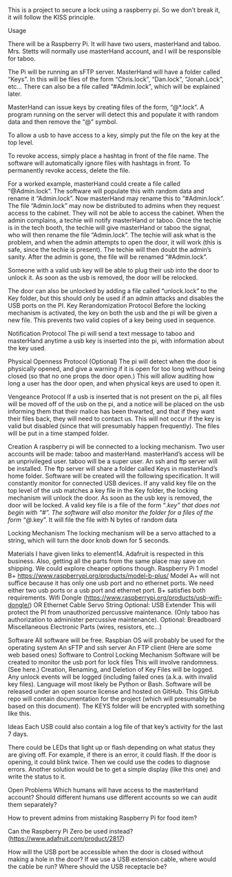 This is a project to secure a lock using a raspberry pi. So we don’t break it, it will follow the KISS principle.

Usage

There will be a Raspberry Pi. It will have two users, masterHand and taboo. Mrs. Stetts will normally use masterHand account, and I will be responsible for taboo.

The Pi will be running an sFTP server. MasterHand will have a folder called “Keys”. In this will be files of the form “Chris.lock”, “Dan.lock”, “Jonah.Lock”, etc… There can also be a file called “#Admin.lock”, which will be explained later.

MasterHand can issue keys by creating files of the form, “@*.lock”. A program running on the server will detect this and populate it with random data and then remove the “@” symbol.

To allow a usb to have access to a key, simply put the file on the key at the top level.

To revoke access, simply place a hashtag in front of the file name. The software will automatically ignore files with hashtags in front. To permanently revoke access, delete the file.

For a worked example, masterHand could create a file called “@Admin.lock”. The software will populate this with random data and rename it “Admin.lock”. Now masterHand may rename this to “#Admin.lock”. The file “Admin.lock” may now be distributed to admins when they request access to the cabinet. They will not be able to access the cabinet. When the admin complains, a techie will notify masterHand or taboo. Once the techie is in the tech booth, the techie will give masterHand or taboo the signal, who will then rename the file “Admin.lock”. The techie will ask what is the problem, and when the admin attempts to open the door, it will work (this is safe, since the techie is present). The techie will then doubt the admin’s sanity. After the admin is gone, the file will be renamed “#Admin.lock”.

Someone with a valid usb key will be able to plug their usb into the door to unlock it. As soon as the usb is removed, the door will be relocked.

The door can also be unlocked by adding a file called “unlock.lock” to the Key folder, but this should only be used if an admin attacks and disables the USB ports on the PI.
Key Rerandomization Protocol
Before the locking mechanism is activated, the key on both the usb and the pi will be given a new file. This prevents two valid copies of a key being used in sequence.

Notification Protocol
The pi will send a text message to taboo and masterHand anytime a usb key is inserted into the pi, with information about the key used.

Physical Openness Protocol (Optional)
The pi will detect when the door is physically opened, and give a warning if it is open for too long without being closed (so that no one props the door open.) This will allow auditing how long a user has the door open, and when physical keys are used to open it.

Vengeance Protocol
If a usb is inserted that is not present on the pi, all files will be moved off of the usb on the pi, and a notice will be placed on the usb informing them that their malice has been thwarted, and that if they want their files back, they will need to contact us. This will not occur if the key is valid but disabled (since that will presumably happen frequently). The files will be put in a time stamped folder.

Creation
A raspberry pi will be connected to a locking mechanism. Two user accounts will be made: taboo and masterHand. masterHand’s access will be an unprivileged user. taboo will be a super user. An ssh and ftp server will be installed. The ftp server will share a folder called Keys in masterHand’s home folder. Software will be created will the following specification. It will constantly monitor for connected USB devices. If any valid key file on the top level of the usb matches a key file in the Key folder, the locking mechanism will unlock the door. As soon as the usb key is removed, the door will be locked. A valid key file is a file of the form “*.key” that does not begin with “#”. The software will also monitor the folder for a files of the form “@*.key”. It will file the file with N bytes of random data

Locking Mechanism
The locking mechanism will be a servo attached to a string, which will turn the door knob down for 5 seconds.

Materials
I have given links to element14. Adafruit is respected in this business. Also, getting all the parts from the same place may save on shipping. We could explore cheaper options though.
Raspberry Pi 1 model B+ https://www.raspberrypi.org/products/model-b-plus/
Model A+ will not suffice because it has only one usb port and no ethernet ports. We need either two usb ports or a usb port and ethernet port. B+ satisfies both requirements.
Wifi Dongle (https://www.raspberrypi.org/products/usb-wifi-dongle/) OR Ethernet Cable
Servo
String
Optional: USB Extender
This will protect the PI from unauthorized percussive maintenance. (Only taboo has authorization to administer percussive maintenance).
Optional: Breadboard
Miscellaneous Electronic Parts (wires, resistors, etc…)

Software
All software will be free.
Raspbian OS will probably be used for the operating system
An sFTP and ssh server
An FTP client (Here are some web based ones)
Software to Control Locking Mechanism
Software will be created to monitor the usb port for lock files
This will involve randomness. (See here.)
Creation, Renaming, and Deletion of Key Files will be logged.
Any unlock events will be logged (including failed ones (a.k.a. with invalid key files).
Language will most likely be Python or Bash.
Software will be released under an open source license and hosted on GitHub.
This GitHub repo will contain documentation for the project (which will presumably be based on this document).
The KEYS folder will be encrypted with something like this.

Ideas
Each USB could also contain a log file of that key’s activity for the last 7 days.

There could be LEDs that light up or flash depending on what status they are giving off. For example, if there is an error, it could flash. If the door is opening, it could blink twice. Then we could use the codes to diagnose errors. Another solution would be to get a simple display (like this one) and write the status to it.

Open Problems
Which humans will have access to the masterHand account? Should different humans use different accounts so we can audit them separately?

How to prevent admins from mistaking Raspberry Pi for food item?

Can the Raspberry Pi Zero be used instead? (https://www.adafruit.com/product/2817)

How will the USB port be accessible when the door is closed without making a hole in the door? If we use a USB extension cable, where would the cable be run? Where should the USB receptacle be?
